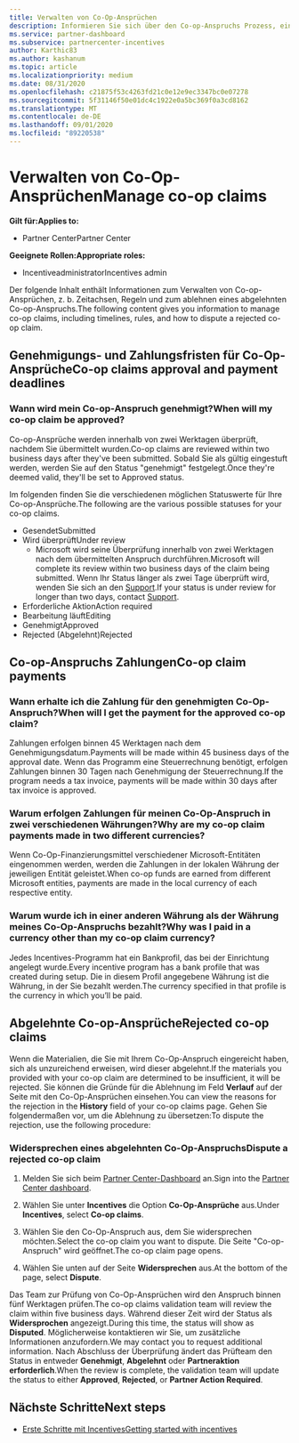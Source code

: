 ```yaml
---
title: Verwalten von Co-Op-Ansprüchen
description: Informieren Sie sich über den Co-op-Anspruchs Prozess, einschließlich Terminen, Währungsproblemen und der Beilegung eines abgelehnten Co-op-Anspruchs.
ms.service: partner-dashboard
ms.subservice: partnercenter-incentives
author: Karthic83
ms.author: kashanum
ms.topic: article
ms.localizationpriority: medium
ms.date: 08/31/2020
ms.openlocfilehash: c21875f53c4263fd21c0e12e9ec3347bc0e07278
ms.sourcegitcommit: 5f31146f50e01dc4c1922e0a5bc369f0a3cd8162
ms.translationtype: MT
ms.contentlocale: de-DE
ms.lasthandoff: 09/01/2020
ms.locfileid: "89220538"
---
```

# <a name="manage-co-op-claims"></a><span data-ttu-id="18002-103">Verwalten von Co-Op-Ansprüchen</span><span class="sxs-lookup"><span data-stu-id="18002-103">Manage co-op claims</span></span>

<span data-ttu-id="18002-104">**Gilt für:**</span><span class="sxs-lookup"><span data-stu-id="18002-104">**Applies to:**</span></span>

- <span data-ttu-id="18002-105">Partner Center</span><span class="sxs-lookup"><span data-stu-id="18002-105">Partner Center</span></span>

<span data-ttu-id="18002-106">**Geeignete Rollen:**</span><span class="sxs-lookup"><span data-stu-id="18002-106">**Appropriate roles:**</span></span>

- <span data-ttu-id="18002-107">Incentiveadministrator</span><span class="sxs-lookup"><span data-stu-id="18002-107">Incentives admin</span></span>

<span data-ttu-id="18002-108">Der folgende Inhalt enthält Informationen zum Verwalten von Co-op-Ansprüchen, z. b. Zeitachsen, Regeln und zum ablehnen eines abgelehnten Co-op-Anspruchs.</span><span class="sxs-lookup"><span data-stu-id="18002-108">The following content gives you information to manage co-op claims, including timelines, rules, and how to dispute a rejected co-op claim.</span></span>

## <a name="co-op-claims-approval-and-payment-deadlines"></a><span data-ttu-id="18002-109">Genehmigungs- und Zahlungsfristen für Co-Op-Ansprüche</span><span class="sxs-lookup"><span data-stu-id="18002-109">Co-op claims approval and payment deadlines</span></span>

### <a name="when-will-my-co-op-claim-be-approved"></a><span data-ttu-id="18002-110">Wann wird mein Co-op-Anspruch genehmigt?</span><span class="sxs-lookup"><span data-stu-id="18002-110">When will my co-op claim be approved?</span></span>

<span data-ttu-id="18002-111">Co-op-Ansprüche werden innerhalb von zwei Werktagen überprüft, nachdem Sie übermittelt wurden.</span><span class="sxs-lookup"><span data-stu-id="18002-111">Co-op claims are reviewed within two business days after they've been submitted.</span></span> <span data-ttu-id="18002-112">Sobald Sie als gültig eingestuft werden, werden Sie auf den Status "genehmigt" festgelegt.</span><span class="sxs-lookup"><span data-stu-id="18002-112">Once they're deemed valid, they'll be set to Approved status.</span></span>  

<span data-ttu-id="18002-113">Im folgenden finden Sie die verschiedenen möglichen Statuswerte für Ihre Co-op-Ansprüche.</span><span class="sxs-lookup"><span data-stu-id="18002-113">The following are the various possible statuses for your co-op claims.</span></span>

- <span data-ttu-id="18002-114">Gesendet</span><span class="sxs-lookup"><span data-stu-id="18002-114">Submitted</span></span>
- <span data-ttu-id="18002-115">Wird überprüft</span><span class="sxs-lookup"><span data-stu-id="18002-115">Under review</span></span>
  - <span data-ttu-id="18002-116">Microsoft wird seine Überprüfung innerhalb von zwei Werktagen nach dem übermittelten Anspruch durchführen.</span><span class="sxs-lookup"><span data-stu-id="18002-116">Microsoft will complete its review within two business days of the claim being submitted.</span></span> <span data-ttu-id="18002-117">Wenn Ihr Status länger als zwei Tage überprüft wird, wenden Sie sich an den [Support](https://partner.microsoft.com/dashboard/support/incentives/servicerequests?category=incentives).</span><span class="sxs-lookup"><span data-stu-id="18002-117">If your status is under review for longer than two days, contact [Support](https://partner.microsoft.com/dashboard/support/incentives/servicerequests?category=incentives).</span></span>
- <span data-ttu-id="18002-118">Erforderliche Aktion</span><span class="sxs-lookup"><span data-stu-id="18002-118">Action required</span></span>
- <span data-ttu-id="18002-119">Bearbeitung läuft</span><span class="sxs-lookup"><span data-stu-id="18002-119">Editing</span></span>
- <span data-ttu-id="18002-120">Genehmigt</span><span class="sxs-lookup"><span data-stu-id="18002-120">Approved</span></span>
- <span data-ttu-id="18002-121">Rejected (Abgelehnt)</span><span class="sxs-lookup"><span data-stu-id="18002-121">Rejected</span></span>

## <a name="co-op-claim-payments"></a><span data-ttu-id="18002-122">Co-op-Anspruchs Zahlungen</span><span class="sxs-lookup"><span data-stu-id="18002-122">Co-op claim payments</span></span>

### <a name="when-will-i-get-the-payment-for-the-approved-co-op-claim"></a><span data-ttu-id="18002-123">Wann erhalte ich die Zahlung für den genehmigten Co-Op-Anspruch?</span><span class="sxs-lookup"><span data-stu-id="18002-123">When will I get the payment for the approved co-op claim?</span></span>

<span data-ttu-id="18002-124">Zahlungen erfolgen binnen 45 Werktagen nach dem Genehmigungsdatum.</span><span class="sxs-lookup"><span data-stu-id="18002-124">Payments will be made within 45 business days of the approval date.</span></span> <span data-ttu-id="18002-125">Wenn das Programm eine Steuerrechnung benötigt, erfolgen Zahlungen binnen 30 Tagen nach Genehmigung der Steuerrechnung.</span><span class="sxs-lookup"><span data-stu-id="18002-125">If the program needs a tax invoice, payments will be made within 30 days after tax invoice is approved.</span></span>

### <a name="why-are-my-co-op-claim-payments-made-in-two-different-currencies"></a><span data-ttu-id="18002-126">Warum erfolgen Zahlungen für meinen Co-Op-Anspruch in zwei verschiedenen Währungen?</span><span class="sxs-lookup"><span data-stu-id="18002-126">Why are my co-op claim payments made in two different currencies?</span></span>

<span data-ttu-id="18002-127">Wenn Co-Op-Finanzierungsmittel verschiedener Microsoft-Entitäten eingenommen werden, werden die Zahlungen in der lokalen Währung der jeweiligen Entität geleistet.</span><span class="sxs-lookup"><span data-stu-id="18002-127">When co-op funds are earned from different Microsoft entities, payments are made in the local currency of each respective entity.</span></span>  

### <a name="why-was-i-paid-in-a-currency-other-than-my-co-op-claim-currency"></a><span data-ttu-id="18002-128">Warum wurde ich in einer anderen Währung als der Währung meines Co-Op-Anspruchs bezahlt?</span><span class="sxs-lookup"><span data-stu-id="18002-128">Why was I paid in a currency other than my co-op claim currency?</span></span>

<span data-ttu-id="18002-129">Jedes Incentives-Programm hat ein Bankprofil, das bei der Einrichtung angelegt wurde.</span><span class="sxs-lookup"><span data-stu-id="18002-129">Every incentive program has a bank profile that was created during setup.</span></span> <span data-ttu-id="18002-130">Die in diesem Profil angegebene Währung ist die Währung, in der Sie bezahlt werden.</span><span class="sxs-lookup"><span data-stu-id="18002-130">The currency specified in that profile is the currency in which you’ll be paid.</span></span>

## <a name="rejected-co-op-claims"></a><span data-ttu-id="18002-131">Abgelehnte Co-op-Ansprüche</span><span class="sxs-lookup"><span data-stu-id="18002-131">Rejected co-op claims</span></span>

<span data-ttu-id="18002-132">Wenn die Materialien, die Sie mit Ihrem Co-Op-Anspruch eingereicht haben, sich als unzureichend erweisen, wird dieser abgelehnt.</span><span class="sxs-lookup"><span data-stu-id="18002-132">If the materials you provided with your co-op claim are determined to be insufficient, it will be rejected.</span></span> <span data-ttu-id="18002-133">Sie können die Gründe für die Ablehnung im Feld **Verlauf** auf der Seite mit den Co-Op-Ansprüchen einsehen.</span><span class="sxs-lookup"><span data-stu-id="18002-133">You can view the reasons for the rejection in the **History** field of your co-op claims page.</span></span> <span data-ttu-id="18002-134">Gehen Sie folgendermaßen vor, um die Ablehnung zu übersetzen:</span><span class="sxs-lookup"><span data-stu-id="18002-134">To dispute the rejection, use the following procedure:</span></span>

### <a name="dispute-a-rejected-co-op-claim"></a><span data-ttu-id="18002-135">Widersprechen eines abgelehnten Co-Op-Anspruchs</span><span class="sxs-lookup"><span data-stu-id="18002-135">Dispute a rejected co-op claim</span></span>

1. <span data-ttu-id="18002-136">Melden Sie sich beim [Partner Center-Dashboard](https://partner.microsoft.com/dashboard/) an.</span><span class="sxs-lookup"><span data-stu-id="18002-136">Sign into the [Partner Center dashboard](https://partner.microsoft.com/dashboard/).</span></span>

2. <span data-ttu-id="18002-137">Wählen Sie unter **Incentives** die Option **Co-Op-Ansprüche** aus.</span><span class="sxs-lookup"><span data-stu-id="18002-137">Under **Incentives**, select **Co-op claims**.</span></span>

3. <span data-ttu-id="18002-138">Wählen Sie den Co-Op-Anspruch aus, dem Sie widersprechen möchten.</span><span class="sxs-lookup"><span data-stu-id="18002-138">Select the co-op claim you want to dispute.</span></span> <span data-ttu-id="18002-139">Die Seite "Co-op-Anspruch" wird geöffnet.</span><span class="sxs-lookup"><span data-stu-id="18002-139">The co-op claim page opens.</span></span>

4. <span data-ttu-id="18002-140">Wählen Sie unten auf der Seite **Widersprechen** aus.</span><span class="sxs-lookup"><span data-stu-id="18002-140">At the bottom of the page, select **Dispute**.</span></span>

<span data-ttu-id="18002-141">Das Team zur Prüfung von Co-Op-Ansprüchen wird den Anspruch binnen fünf Werktagen prüfen.</span><span class="sxs-lookup"><span data-stu-id="18002-141">The co-op claims validation team will review the claim within five business days.</span></span> <span data-ttu-id="18002-142">Während dieser Zeit wird der Status als **Widersprochen** angezeigt.</span><span class="sxs-lookup"><span data-stu-id="18002-142">During this time, the status will show as **Disputed**.</span></span> <span data-ttu-id="18002-143">Möglicherweise kontaktieren wir Sie, um zusätzliche Informationen anzufordern.</span><span class="sxs-lookup"><span data-stu-id="18002-143">We may contact you to request additional information.</span></span> <span data-ttu-id="18002-144">Nach Abschluss der Überprüfung ändert das Prüfteam den Status in entweder **Genehmigt**, **Abgelehnt** oder **Partneraktion erforderlich**.</span><span class="sxs-lookup"><span data-stu-id="18002-144">When the review is complete, the validation team will update the status to either **Approved**, **Rejected**, or **Partner Action Required**.</span></span>

## <a name="next-steps"></a><span data-ttu-id="18002-145">Nächste Schritte</span><span class="sxs-lookup"><span data-stu-id="18002-145">Next steps</span></span>

- [<span data-ttu-id="18002-146">Erste Schritte mit Incentives</span><span class="sxs-lookup"><span data-stu-id="18002-146">Getting started with incentives</span></span>](incentives-get-started-intro.md)
